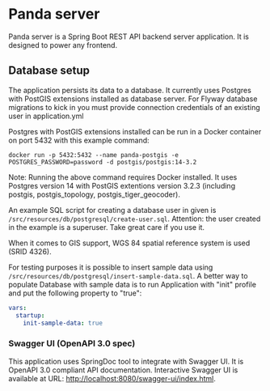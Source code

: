 # Panda server
Panda server is a Spring Boot REST API backend server application. 
It is designed to power any frontend.

## Database setup
The application persists its data to a database. It currently uses Postgres with PostGIS extensions installed as database server.
For Flyway database migrations to kick in you must provide connection credentials of an existing user in application.yml

Postgres with PostGIS extensions installed can be run in a Docker container on port 5432 with this example command:

`docker run -p 5432:5432 --name panda-postgis -e POSTGRES_PASSWORD=password -d postgis/postgis:14-3.2`

Note: Running the above command requires Docker installed. It uses Postgres version 14 with PostGIS extentions version 3.2.3
(including postgis, postgis_topology, postgis_tiger_geocoder).

An example SQL script for creating a database user in given is ```/src/resources/db/postgresql/create-user.sql```.
Attention: the user created in the example is a superuser. Take great care if you use it.

When it comes to GIS support, WGS 84 spatial reference system is used (SRID 4326).

For testing purposes it is possible to insert sample data using ```/src/resources/db/postgresql/insert-sample-data.sql```.
A better way to populate Database with sample data is to run Application with "init" profile and put the following property to "true":
```yml
vars:
  startup:
    init-sample-data: true
```

### Swagger UI (OpenAPI 3.0 spec)

This application uses SpringDoc tool to integrate with Swagger UI. It is OpenAPI 3.0 compliant API documentation.
Interactive Swagger UI is available at URL:  [http://localhost:8080/swagger-ui/index.html](http://localhost:8080/swagger-ui/index.html).
